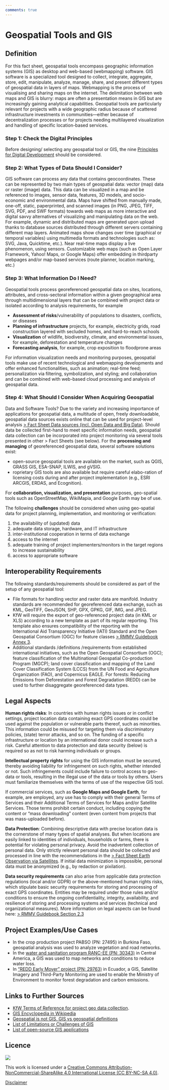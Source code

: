```yaml
---
comments: true
---
```


# Geospatial Tools and GIS
## Definition 

For this fact sheet, geospatial tools encompass geographic information systems (GIS) as desktop and web-based (webmapping) 
software. GIS software is a specialized tool designed to collect, 
integrate, aggregate, store, edit, manipulate, analyze, manage, 
share, and present different types of geospatial data in layers of 
maps. Webmapping is the process of visualising and sharing maps 
on the internet. The delimitation between web maps and GIS is 
blurry: maps are often a presentation means in GIS but are 
increasingly gaining analytical capabilities.
Geospatial tools are particularly relevant for projects with a wide 
geographic radius because of scattered infrastructure investments 
in communities—either because of decentralization processes or 
for projects needing multilayered visualization and handling of
specific location-based services.

### Step 1: Check the Digital Principles
Before designing/ selecting any geospatial tool or GIS, the 
nine [Principles for Digital Development](https://digitalprinciples.org) should be considered.


### Step 2: What Types of Data Should I Consider?
GIS software can process any data that contains geocoordinates. 
These can be represented by two main types of geospatial data: 
vector (map) data or raster (image) data. This data can be visualized in a map and be referenced to images, sensor data, features, 3D models, and socio-economic and environmental data. 
Maps have shifted from manually made, one-off, static, paperprinted, and scanned images (in PNG, JPEG, TIFF, SVG, PDF, and SWF formats) towards web maps as more interactive and digital 
savvy alternatives of visualizing and manipulating data on the 
web. For example, dynamic and distributed maps are generated 
upon upload thanks to database sources distributed through different servers containing different map layers. Animated maps 
show changes over time (graphical or temporal variables) using 
multimedia formats and technologies such as: SVG, Java, Quicktime, etc.). Near real-time maps display a live phenomenon, using 
sensors. Customizable web maps (such as Open Layer Framework, Yahoo! Maps, or Google Maps) offer embedding in thirdparty webpages and/or map-based services (route planner, location marking, etc.) 

### Step 3: What Information Do I Need?
Geospatial tools process georeferenced geospatial data on sites, 
locations, attributes, and cross-sectoral information within a 
given geographical area through multidimensional layers that 
can be combined with project data or isolated according to analysis requirements, for example

-  **Assessment of risks**/vulnerability of populations to disasters, 
conflicts, or diseases
- **Planning of infrastructure** projects, for example, electricity 
grids, road construction layered with secluded homes, and 
hard-to-reach schools
- **Visualization** of wildlife, biodiversity, climate, and environmental issues, for example, deforestation and temperature 
changes
- **Forecasting analysis**, for example, crop exposition to floodprone areas

For information visualization needs and monitoring purposes, 
geospatial tools make use of recent technological and webmapping developments and offer enhanced functionalities, such as 
animation; real-time feed; personalization via filtering, symbolization, and styling; and collaboration and can be combined with 
web-based cloud processing and analysis of geospatial data.

### Step 4: What Should I Consider When Acquiring Geospatial 
Data and Software Tools?
Due to the variety and increasing importance of applications for 
geospatial data, a multitude of open, freely downloadable, geospatial data sources exists online that can be used for project-level analysis [> Fact Sheet Data sources (incl. Open Data and Big Data)](https://www.kfw-entwicklungsbank.de/Service/Publications-Videos/Publications-by-topic/Digitalisation/Fact-Sheets/).
Should data be collected first-hand to meet specific information needs, geospatial data collection can be incorporated into project monitoring via several tools presented in other > Fact Sheets (see below).
For the **processing and managing** of georeferenced geospatial data, several software solutions exist: 

-  open-source geospatial tools are available on the market, such as QGIS, GRASS GIS, ESA-SNAP, ILWIS, and gVSIG.
- roprietary GIS tools are also available but require careful elabo-ration of licensing costs during and after project implementation (e.g., ESRI ARCGIS, ERDAS, and Ecognition).

For **collaboration, visualization, and presentation** purposes, 
geo-spatial tools such as OpenStreetMap, WikiMapia, and 
Google Earth may be of use.

The following **challenges** should be considered when using 
geo-spatial data for project planning, implementation, and 
monitoring or verification:

1. the availability of (updated) data
2. adequate data storage, hardware, and IT infrastructure
3. inter-institutional cooperation in terms of data exchange
4. access to the internet
5. adequate training of project implementers/monitors in 
the target regions to increase sustainability
6. access to appropriate software


## Interoperability Requirements
The following standards/requirements should be considered as 
part of the setup of any geospatial tool: 

- File formats for handling vector and raster data are manifold. 
Industry standards are recommended for georeferenced data 
exchange, such as KML, GeoTIFF, GeoJSON, SHP, GPX, GPKG, 
GIF, IMG, and JPEG.
- KfW will require the export of geo-referenced project data (in 
KML or XLS) according to a new template as part of its regular reporting. This template also ensures compatibility of the 
reporting with the International Aid Transparency Initiative 
(IATI) Standard and the Open Geospatial Consortium (OGC) for 
feature classes [> RMMV Guidebook Annex 3](https://www.kfw-entwicklungsbank.de/Service/Publications-Videos/Publications-by-topic/Digitalisation/RMMV-Guidebook/).
- Additional standards /definitions /requirements from established international initiatives, such as the Open Geospatial 
Consortium (OGC); feature classification of the Multinational 
Geospatial Co-production Program (MGCP); land cover classification and mapping of the Land Cover Classification System 
(LCCS) from the UN Food and Agriculture Organization (FAO), 
and Copernicus EAGLE. For forests: Reducing Emissions from 
Deforestation and Forest Degradation (REDD) can be used to 
further disaggregate georeferenced data types.

## Legal Aspects
**Human rights risks**: In countries with human rights issues or in conflict settings, project location data containing exact GPS coordinates could be used against the population or vulnerable parts thereof, such as minorities. This information could be misused for targeting them via discriminatory policies, (state) terror attacks, and so on. The funding of a specific infrastructure or location by an international donor could increase such a risk. Careful attention to data protection and data security (below) is required so as not to risk harming individuals or groups.

**Intellectual property rights** for using the GIS information must be secured, thereby avoiding liability for infringement on such rights, whether intended or not. Such infringements could include failure to control access to geo-data or tools, resulting in the illegal use of the data or tools by others. Users must familiarize themselves with the terms of use of the respective GIS tool.

If commercial services, such as **Google Maps and Google 
Earth**, for example, are employed, any use has to comply with their general Terms of Services and their Additional Terms of Services for Maps and/or Satellite Services. Those terms prohibit certain conduct, including copying the content or “mass downloading” content (even content from projects that was mass-uploaded before).

**Data Protection**: Combining descriptive data with precise location data is the cornerstone of many types of spatial analyses. 
But when locations are easily linked to identities of individuals, households or farms, there is potential for violating personal privacy. Avoid the inadvertent collection of personal data. Only strictly relevant personal data should be collected and processed in line with the recommendations in the [> Fact Sheet Earth Observation via Satellites](https://www.kfw-entwicklungsbank.de/Service/Publications-Videos/Publications-by-topic/Digitalisation/Fact-Sheets/).
If initial data minimization is impossible, personal data must be anonymized (e.g., by redaction or 
pixilation).

**Data security requirements** can also arise from applicable data protection regulations (local and/or GDPR) or the above-mentioned human rights risks, which stipulate basic security requirements for storing and processing of exact GPS coordinates.  Entities may be required under those rules and/or conditions to ensure the ongoing confidentiality, integrity, availability, and resilience of storing and processing systems and services (technical and organizational measures). More information on legal aspects can be found here: [> RMMV Guidebook Section 2.3](https://www.kfw-entwicklungsbank.de/Service/Publications-Videos/Publications-by-topic/Digitalisation/RMMV-Guidebook/)

## Project Examples/Use Cases

- In the crop production project PABSO (PN: 27495) in Burkina Faso, geospatial analysis was used to analyze vegetation and road networks.
- In the [water and sanitation program RANC-EE (PN: 30343)](https://www.kfw-entwicklungsbank.de/ipfz/Projektdatenbank/Wasserver--und-Abwasserentsorgungsprogramm-Zentralamerika-II-30343.htm) in Central America, a GIS was used to map networks and conditions to reduce water loss.
- In [“REDD Early Mover” project (PN: 29763)](https://www.kfw-entwicklungsbank.de/ipfz/Projektdatenbank/REDD-Early-Mover-29763.htm
) in Ecuador, a GIS, Satellite Imagery and Third-Party Monitoring are used to enable the Ministry of Environment to monitor forest degradation 
and carbon emissions.

## Links to Further Sources
- [KfW Terms of Reference for project geo data collection](https://www.kfw-entwicklungsbank.de/Service/Publications-Videos/Publications-by-topic/Digitalisation/RMMV-Guidebook/).
- [GIS Encyclopedia in Wikipedia](http://wiki.gis.com/wiki/index.php/Main_Page)
- [Geospatial is not GIS, GIS vs geospatial definitions](https://www.forbes.com/sites/forbestechcouncil/2019/03/21/geospatial-is-not-gis/)
- [List of Limitations or Challenges of GIS](https://grindgis.com/remote-sensing/limitations-or-challenges-of-gis)
- [List of open-source GIS applications](https://www.gislounge.com/open-source-gis-applications)

## Licence
![](https://i.creativecommons.org/l/by-nc-sa/4.0/88x31.png)

This work is licensed under a [Creative Commons Attribution-NonCommercial-ShareAlike 4.0 International License (CC BY-NC-SA 4.0)](https://creativecommons.org/licenses/by-nc-sa/4.0/).

[Disclaimer](../disclaimer.md)
